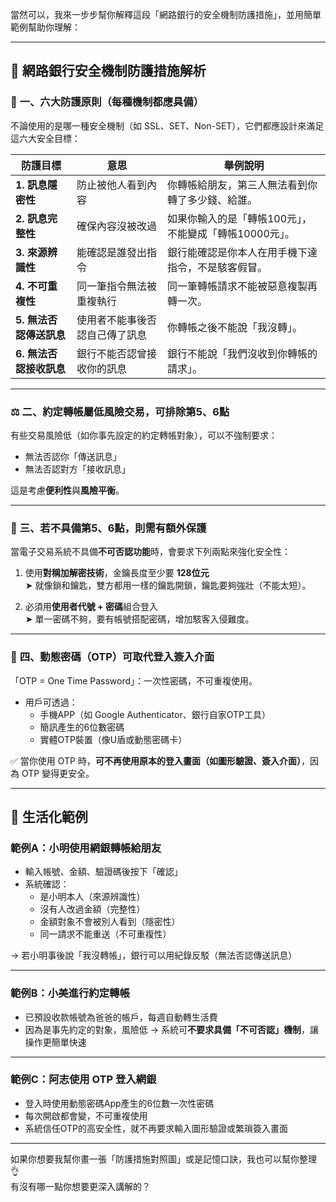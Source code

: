 當然可以，我來一步步幫你解釋這段「網路銀行的安全機制防護措施」，並用簡單範例幫助你理解：

---

## 🔐 網路銀行安全機制防護措施解析

### 🧱 **一、六大防護原則（每種機制都應具備）**

不論使用的是哪一種安全機制（如 SSL、SET、Non-SET），它們都應設計來滿足這六大安全目標：

| 防護目標 | 意思 | 舉例說明 |
|----------|------|----------|
| **1. 訊息隱密性** | 防止被他人看到內容 | 你轉帳給朋友，第三人無法看到你轉了多少錢、給誰。 |
| **2. 訊息完整性** | 確保內容沒被改過 | 如果你輸入的是「轉帳100元」，不能變成「轉帳10000元」。 |
| **3. 來源辨識性** | 能確認是誰發出指令 | 銀行能確認是你本人在用手機下達指令，不是駭客假冒。 |
| **4. 不可重複性** | 同一筆指令無法被重複執行 | 同一筆轉帳請求不能被惡意複製再轉一次。 |
| **5. 無法否認傳送訊息** | 使用者不能事後否認自己傳了訊息 | 你轉帳之後不能說「我沒轉」。 |
| **6. 無法否認接收訊息** | 銀行不能否認曾接收你的訊息 | 銀行不能說「我們沒收到你轉帳的請求」。 |

---

### ⚖️ **二、約定轉帳屬低風險交易，可排除第5、6點**

有些交易風險低（如你事先設定的約定轉帳對象），可以不強制要求：

- 無法否認你「傳送訊息」
- 無法否認對方「接收訊息」

這是考慮**便利性**與**風險平衡**。

---

### 🔐 **三、若不具備第5、6點，則需有額外保護**

當電子交易系統不具備**不可否認功能**時，會要求下列兩點來強化安全性：

1. 使用**對稱加解密技術**，金鑰長度至少要 **128位元**  
   ➤ 就像鎖和鑰匙，雙方都用一樣的鑰匙開鎖，鑰匙要夠強壯（不能太短）。

2. 必須用**使用者代號 + 密碼**組合登入  
   ➤ 單一密碼不夠，要有帳號搭配密碼，增加駭客入侵難度。

---

### 🔄 **四、動態密碼（OTP）可取代登入簽入介面**

「OTP = One Time Password」：一次性密碼，不可重複使用。

- 用戶可透過：
  - 手機APP（如 Google Authenticator、銀行自家OTP工具）
  - 簡訊產生的6位數密碼
  - 實體OTP裝置（像U盾或動態密碼卡）

✅ 當你使用 OTP 時，**可不再使用原本的登入畫面（如圖形驗證、簽入介面）**，因為 OTP 變得更安全。

---

## 📌 生活化範例

### 範例A：小明使用網銀轉帳給朋友
- 輸入帳號、金額、驗證碼後按下「確認」
- 系統確認：
  - 是小明本人（來源辨識性）
  - 沒有人改過金額（完整性）
  - 金額對象不會被別人看到（隱密性）
  - 同一請求不能重送（不可重複性）

→ 若小明事後說「我沒轉帳」，銀行可以用紀錄反駁（無法否認傳送訊息）

---

### 範例B：小美進行約定轉帳
- 已預設收款帳號為爸爸的帳戶，每週自動轉生活費
- 因為是事先約定的對象，風險低
→ 系統可**不要求具備「不可否認」機制**，讓操作更簡單快速

---

### 範例C：阿志使用 OTP 登入網銀
- 登入時使用動態密碼App產生的6位數一次性密碼
- 每次開啟都會變，不可重複使用
- 系統信任OTP的高安全性，就不再要求輸入圖形驗證或繁瑣簽入畫面

---

如果你想要我幫你畫一張「防護措施對照圖」或是記憶口訣，我也可以幫你整理 👌  
有沒有哪一點你想要更深入講解的？